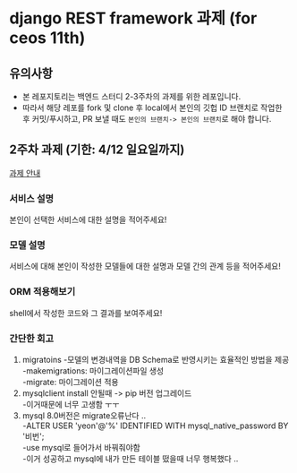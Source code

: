 # django REST framework 과제 (for ceos 11th)

## 유의사항
* 본 레포지토리는 백엔드 스터디 2-3주차의 과제를 위한 레포입니다.
* 따라서 해당 레포를 fork 및 clone 후 local에서 본인의 깃헙 ID 브랜치로 작업한 후 커밋/푸시하고,
PR 보낼 때도 `본인의 브랜치-> 본인의 브랜치`로 해야 합니다.
 
## 2주차 과제 (기한: 4/12 일요일까지)
[과제 안내](https://www.notion.so/3-Django-ORM-c531472b37e844a6a6d484553037c243)

### 서비스 설명
본인이 선택한 서비스에 대한 설명을 적어주세요!

### 모델 설명
서비스에 대해 본인이 작성한 모델들에 대한 설명과 모델 간의 관계 등을 적어주세요!

### ORM 적용해보기
shell에서 작성한 코드와 그 결과를 보여주세요! 

### 간단한 회고 
1. migratoins
-모델의 변경내역을 DB Schema로 반영시키는 효율적인 방법을 제공   
-makemigrations: 마이그레이션파일 생성   
-migrate: 마이그레이션 적용
2. mysqlclient install 안될때 -> pip 버전 업그레이드   
-이거때문에 너무 고생함 ㅜㅜ
3. mysql 8.0버전은 migrate오류난다 ..   
-ALTER USER 'yeon'@'%' IDENTIFIED WITH mysql_native_password BY '비번';   
-use mysql로 들어가서 바꿔줘야함    
-이거 성공하고 mysql에 내가 만든 테이블 떴을때 너무 행복했다 ..
